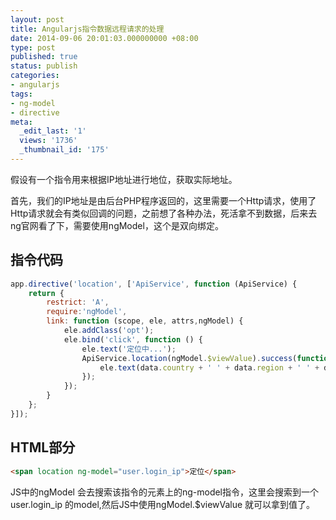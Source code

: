 ```yaml
---
layout: post
title: Angularjs指令数据远程请求的处理
date: 2014-09-06 20:01:03.000000000 +08:00
type: post
published: true
status: publish
categories:
- angularjs
tags:
- ng-model
- directive
meta:
  _edit_last: '1'
  views: '1736'
  _thumbnail_id: '175'
---
```

假设有一个指令用来根据IP地址进行地位，获取实际地址。

首先，我们的IP地址是由后台PHP程序返回的，这里需要一个Http请求，使用了Http请求就会有类似回调的问题，之前想了各种办法，死活拿不到数据，后来去ng官网看了下，需要使用ngModel，这个是双向绑定。

## 指令代码

```javascript
app.directive('location', ['ApiService', function (ApiService) {
    return {
        restrict: 'A',
        require:'ngModel',
        link: function (scope, ele, attrs,ngModel) {
            ele.addClass('opt');
            ele.bind('click', function () {
                ele.text('定位中...');
                ApiService.location(ngModel.$viewValue).success(function (data) {
                    ele.text(data.country + ' ' + data.region + ' ' + data.city + ' ' + data.isp);
                });
            });
        }
    };
}]);
```

## HTML部分

```html
<span location ng-model="user.login_ip">定位</span>
```

JS中的ngModel 会去搜索该指令的元素上的ng-model指令，这里会搜索到一个user.login_ip 的model,然后JS中使用ngModel.$viewValue 就可以拿到值了。

